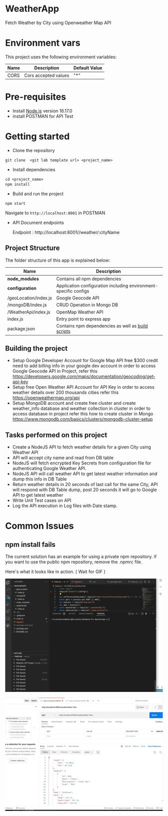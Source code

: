 # WeatherApp
Fetch Weather by City using Openweather Map API 


# Environment vars
This project uses the following environment variables:

| Name                          | Description                         | Default Value                                  |
| ----------------------------- | ------------------------------------| -----------------------------------------------|
|CORS           | Cors accepted values            | "*"      |


# Pre-requisites
- Install [Node.js](https://nodejs.org/en/) version 16.17.0
- install POSTMAN for API Test 


# Getting started
- Clone the repository
```
git clone  <git lab template url> <project_name>
```
- Install dependencies
```
cd <project_name>
npm install
```
- Build and run the project
```
npm start
```
  Navigate to `http://localhost:8001` in POSTMAN 

- API Document endpoints

   Endpoint : http://localhost:8001//weather/:cityName


## Project Structure
The folder structure of this app is explained below:

| Name | Description |
| ------------------------ | --------------------------------------------------------------------------------------------- 
| **node_modules**         | Contains all  npm dependencies                                                            |
| **configuration**        | Application configuration including environment-specific configs                          |
| /geoLocation/index.js    | Google Geocode API                                                                        |   
| /mongoDB/index.js        | CRUD Operation in Mongo DB                                                                |  
| /WeatherApi/index.js     | OpenMap Weather API                                                                       |  
| index.js                 | Entry point to express app                                                                |
| package.json             | Contains npm dependencies as well as [build scripts](#what-if-a-library-isnt-on-definitelytyped)|    

## Building the project
- Setup Google Developer Account for Google Map API free $300 credit need to add billing info in your google dev account in order to access Google Geocode API in Project, refer this https://developers.google.com/maps/documentation/geocoding/get-api-key
- Setup free Open Weather API Account for API Key in order to access weather details over 200 thousands cities refer this https://openweathermap.org/api
- Setup MongoDB account and create free cluster and create weather_info database and weather collection in cluster in order to access database in project refer this how to create cluster in Mongo https://www.mongodb.com/basics/clusters/mongodb-cluster-setup

## Tasks performed on this project
- Create a NodeJS API to fetch weather details for a given City using Weather API
- API will accept city name and read from DB table 
- NodeJS will fetch encrypted Key Secrets from configuration file for authenticating Google Weather API.
- NodeJS API will call weather API to get latest weather information and dump this info in DB Table 
- Return weather details in 20 seconds of last call for the same City, API will respond with DB Table dump, post 20 seconds it will go to Google API to     get latest weather
- 	Write Unit Test cases on API
- Log the API execution in Log files with Date stamp.


# Common Issues

## npm install fails
The current solution has an example for using a private npm repository. if you want to use the public npm repository, remove the .npmrc file.



Here's what it looks like in action. ( Wait for GIF )


![Alt Text](https://github.com/hrkbrahmbhatt/WeatherApp/blob/master/ggif1.gif)

![Alt Text](https://github.com/hrkbrahmbhatt/WeatherApp/blob/master/ggif2.gif)


